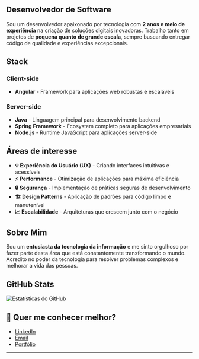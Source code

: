 ## Desenvolvedor de Software

Sou um desenvolvedor apaixonado por tecnologia com **2 anos e meio de experiência** na criação de soluções digitais inovadoras. Trabalho tanto em projetos de **pequena quanto de grande escala**, sempre buscando entregar código de qualidade e experiências excepcionais.

## Stack

### Client-side
- **Angular** - Framework para aplicações web robustas e escaláveis

### Server-side
- **Java** - Linguagem principal para desenvolvimento backend
- **Spring Framework** - Ecosystem completo para aplicações empresariais
- **Node.js** - Runtime JavaScript para aplicações server-side

## Áreas de interesse

- **💡 Experiência do Usuário (UX)** - Criando interfaces intuitivas e acessíveis
- **⚡ Performance** - Otimização de aplicações para máxima eficiência
- **🔒 Segurança** - Implementação de práticas seguras de desenvolvimento
- **🏗️ Design Patterns** - Aplicação de padrões para código limpo e manutenível
- **📈 Escalabilidade** - Arquiteturas que crescem junto com o negócio

## Sobre Mim

Sou um **entusiasta da tecnologia da informação** e me sinto orgulhoso por fazer parte desta área que está constantemente transformando o mundo. Acredito no poder da tecnologia para resolver problemas complexos e melhorar a vida das pessoas.

## GitHub Stats

![Estatísticas do GitHub](https://github-readme-stats.vercel.app/api?username=felipeardev&show_icons=true&theme=dark)

## 🔗 Quer me conhecer melhor?

- [LinkedIn](https://linkedin.com/in/felipeardev)
- [Email](mailto:felipeardev@gmail.com)
- [Portfólio](https://felipeardev.com.br)

---
